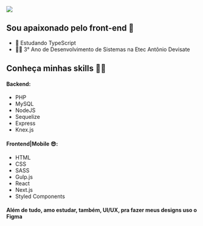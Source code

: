 ![](https://lh3.googleusercontent.com/wRTge7SQsn2geBhphTE9506tHbhaNtjraboTSlPEb7dwl_YiVuL4V10dZVHydFybhNXLBqbBbn1f5yioj72gYJkddSdNoYsh6MZd2Ag8GJw7BsDHbclCe-XNf4ESF1-TCtg2YjunHlFLjjNTibdCAeDUpVCXKgJofB3wyH-qIXgbJsMYM50pR0xAs8DZNZZ5UGf0ttufHS9cd4_BDeMtW-kiSVz61oeH4y0UERcXyT91PR80tdONZD8weGiF2j0JjwuAgScelTnaZfrp-qTKIOcuxkcosIpHIbQepZMv3KiHPFjNLOQ2Nw8WccKbOcYfluXQfAWUo1IaI9vQr7NTn4vgcOmYlZxmXGi8NI2QyYDbSG4e_1PFi5p_zLsK6xvPcPAgtkTe-bWNwDo0NFvIBAAI5HIOlOjqUzDpckMxFcwx4SvykXcH-U4d6lyyB9XFHEtHNosFePahNKxoL3_jlctm4MhXhhVklC9Q7XOWivWYO2RzC-xS9yRdW3XO2TmSY8DX5CsxFooJVc8gMPFSElRf0b4bxLo2h6pNNx42d0h-09QbydDRGosguuQdxKwjp8WWnVLcQhKAfjp4XdSIKgL7iOJKg64Lpk88Vff3QXG06fdKdzau3wHxLzAf4J0Yv8jgJANk9Rg0lZU91om_9y0yIvDewPaHGpXqCp52y9bC2HKIAzebB0c5iwWaGHd7zCwpT0GZXLuL9vwIJ-7FLA=w1165-h338-no?authuser=1)
## Sou apaixonado pelo front-end 🥰
- 🚀 Estudando TypeScript 
- 👨‍💻 3° Ano de Desenvolvimento de Sistemas na Etec Antônio Devisate

## Conheça minhas skills 🐱‍👤
#### Backend:
- PHP
- MySQL
- NodeJS
- Sequelize
- Express
- Knex.js

#### Frontend|Mobile 😎:
- HTML
- CSS
- SASS
- Gulp.js
- React
- Next.js
- Styled Components

#### Além de tudo, amo estudar, também, UI/UX, pra fazer meus designs uso o Figma
